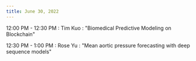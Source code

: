 ```yaml
---
title: June 30, 2022
---
```


12:00 PM - 12:30 PM
: Tim Kuo
  : "Biomedical Predictive Modeling on Blockchain"

12:30 PM - 1:00 PM
: Rose Yu
  : "Mean aortic pressure forecasting with deep sequence models"
